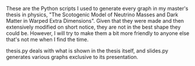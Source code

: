 These are the Python scripts I used to generate every graph in my master's
thesis in physics, "The Scotogenic Model of Neutrino Masses and Dark Matter in Warped Extra Dimensions".
Given that they were made and then extensively modified on short notice, they
are not in the best shape they could be. However, I will try to make them
a bit more friendly to anyone else that's not me when I find the time.

thesis.py deals with what is shown in the thesis itself, and slides.py generates
various graphs exclusive to its presentation.
